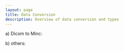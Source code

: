 ```yaml
---
layout: page
title: Data Conversion
description: Overview of data conversion and types
---
```


a) Dicom to Minc:

b) others:



